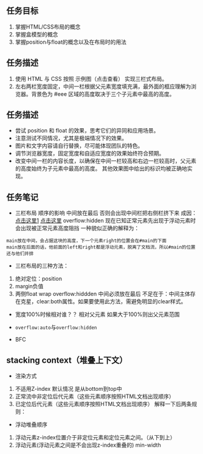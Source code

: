 ## 任务目标 ##
1. 掌握HTML/CSS布局的概念
2. 掌握盒模型的概念
3. 掌握position与float的概念以及在布局时的用法

## 任务描述 ##
1. 使用 HTML 与 CSS 按照 示例图（点击查看） 实现三栏式布局。
2. 左右两栏宽度固定，中间一栏根据父元素宽度填充满，最外面的框应理解为浏览器。背景色为 #eee 区域的高度取决于三个子元素中最高的高度。

## 任务描述 ##

- 尝试 position 和 float 的效果，思考它们的异同和应用场景。
- 注意测试不同情况，尤其是极端情况下的效果。
- 图片和文字内容请自行替换，尽可能体现团队的特色。
- 调节浏览器宽度，固定宽度和自适应宽度的效果始终符合预期。
- 改变中间一栏的内容长度，以确保在中间一栏较高和右边一栏较高时，父元素的高度始终为子元素中最高的高度。
其他效果图中给出的标识均被正确地实现。

## 任务笔记 ##

- 三栏布局 顺序的影响 中间放在最后 否则会出现中间栏把右侧栏挤下来
成因：[点击这里1](https://developer.mozilla.org/en-US/docs/Web/CSS/CSS_Positioning/Understanding_z_index/Stacking_without_z-index)
     [点击这里](https://developer.mozilla.org/en-US/docs/Web/CSS/CSS_Positioning/Understanding_z_index/Stacking_and_float)
overflow:hidden
现在已知正常元素先出现于浮动元素时 会出现被正常元素高度阻挡
一种貌似正确的解释为：
```
main放在中间，会占据这块的高度，下一个元素right的位置会在#main的下面
main放在后面的话，他前面的left和right都是浮动元素，脱离了文档流，所以#main的位置还与他们并排
```


- 三栏布局的三种方法：
1. 绝对定位：position
2. margin负值
3. 两侧float wrap overflow:hiddden 中间必须放在最后
不足在于：中间主体存在克星，clear:both属性。如果要使用此方法，需避免明显的clear样式。

- 宽度100%时候相对谁？？
相对父元素
如果大于100%则出父元素范围

- ``overflow:auto``与``overflow:hidden``
- BFC

## stacking context（堆叠上下文） ##
- 渲染方式
1. 不适用Z-index 默认情况 是从bottom到top中
2. 正常流中非定位后代元素（这些元素顺序按照HTML文档出现顺序）
3. 已定位后代元素（这些元素顺序按照HTML文档出现顺序）
解释一下后两条规则：

- 浮动堆叠顺序
1. 浮动元素z-index位置介于非定位元素和定位元素之间。（从下到上）
2. 浮动元素(浮动元素之间是不会出现z-index重叠的)
min-width
